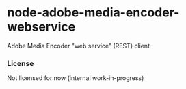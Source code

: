 # node-adobe-media-encoder-webservice

Adobe Media Encoder "web service" (REST) client

### License

Not licensed for now (internal work-in-progress)
